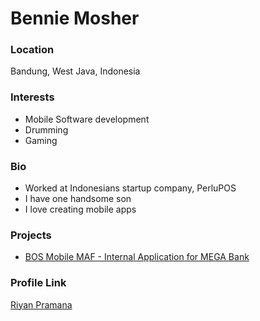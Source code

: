 # Bennie Mosher

### Location

Bandung, West Java, Indonesia

### Interests

- Mobile Software development
- Drumming
- Gaming

### Bio

- Worked at Indonesians startup company, PerluPOS
- I have one handsome son
- I love creating mobile apps

### Projects

- [BOS Mobile MAF - Internal Application for MEGA Bank](https://play.google.com/store/apps/details?id=co.id.bos.mobile)

### Profile Link

[Riyan Pramana](https://github.com/Riyanp)

